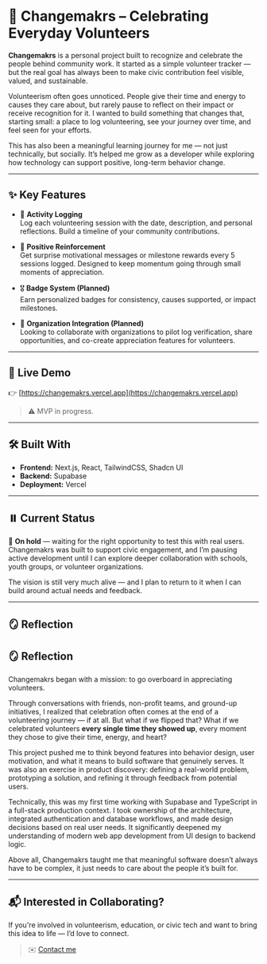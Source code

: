 # 🌱 Changemakrs – Celebrating Everyday Volunteers

**Changemakrs** is a personal project built to recognize and celebrate the people behind community work. It started as a simple volunteer tracker — but the real goal has always been to make civic contribution feel visible, valued, and sustainable.

Volunteerism often goes unnoticed. People give their time and energy to causes they care about, but rarely pause to reflect on their impact or receive recognition for it. I wanted to build something that changes that, starting small: a place to log volunteering, see your journey over time, and feel seen for your efforts.

This has also been a meaningful learning journey for me — not just technically, but socially. It’s helped me grow as a developer while exploring how technology can support positive, long-term behavior change.

---

## ✨ Key Features

- 📝 **Activity Logging**  
  Log each volunteering session with the date, description, and personal reflections. Build a timeline of your community contributions.

- 💬 **Positive Reinforcement**  
  Get surprise motivational messages or milestone rewards every 5 sessions logged. Designed to keep momentum going through small moments of appreciation.

- 🎖️ **Badge System (Planned)**  
  Earn personalized badges for consistency, causes supported, or impact milestones.

- 🧩 **Organization Integration (Planned)**  
  Looking to collaborate with organizations to pilot log verification, share opportunities, and co-create appreciation features for volunteers.


---

## 🚀 Live Demo

👉 [https://changemakrs.vercel.app](https://changemakrs.vercel.app)

> ⚠️ MVP in progress.

---

## 🛠 Built With

- **Frontend:** Next.js, React, TailwindCSS, Shadcn UI
- **Backend:** Supabase
- **Deployment:** Vercel

---

## ⏸️ Current Status

🚧 **On hold** — waiting for the right opportunity to test this with real users.  
Changemakrs was built to support civic engagement, and I’m pausing active development until I can explore deeper collaboration with schools, youth groups, or volunteer organizations.

The vision is still very much alive — and I plan to return to it when I can build around actual needs and feedback.

---

## 🪞 Reflection

## 🪞 Reflection

Changemakrs began with a mission: to go overboard in appreciating volunteers.

Through conversations with friends, non-profit teams, and ground-up initiatives, I realized that celebration often comes at the end of a volunteering journey — if at all. But what if we flipped that? What if we celebrated volunteers **every single time they showed up**, every moment they chose to give their time, energy, and heart?

This project pushed me to think beyond features into behavior design, user motivation, and what it means to build software that genuinely serves. It was also an exercise in product discovery: defining a real-world problem, prototyping a solution, and refining it through feedback from potential users.

Technically, this was my first time working with Supabase and TypeScript in a full-stack production context. I took ownership of the architecture, integrated authentication and database workflows, and made design decisions based on real user needs. It significantly deepened my understanding of modern web app development from UI design to backend logic.

Above all, Changemakrs taught me that meaningful software doesn’t always have to be complex, it just needs to care about the people it’s built for.

---

## 📬 Interested in Collaborating?

If you're involved in volunteerism, education, or civic tech and want to bring this idea to life — I’d love to connect.

> ✉️ [Contact me](mailto:hellojyennie@gmail.com)
